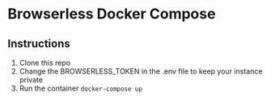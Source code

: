 # Browserless Docker Compose

## Instructions

1. Clone this repo
1. Change the BROWSERLESS_TOKEN in the .env file to keep your instance private
1. Run the container `docker-compose up`
